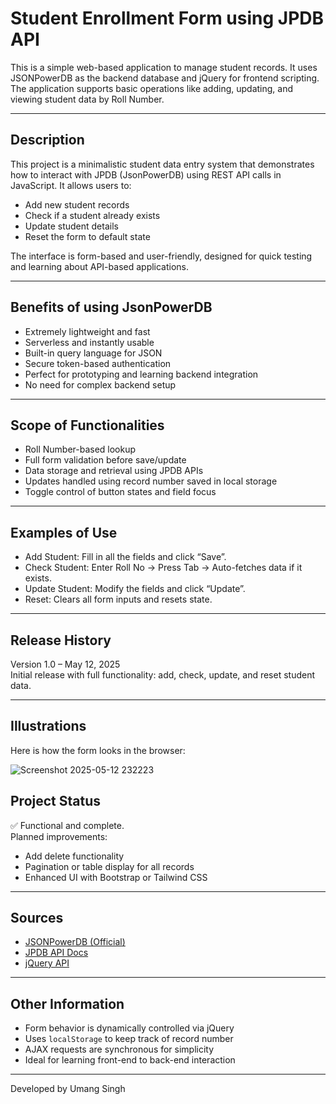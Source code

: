 # Student Enrollment Form using JPDB API

This is a simple web-based application to manage student records. It uses JSONPowerDB as the backend database and jQuery for frontend scripting. The application supports basic operations like adding, updating, and viewing student data by Roll Number.

---

## Description

This project is a minimalistic student data entry system that demonstrates how to interact with JPDB (JsonPowerDB) using REST API calls in JavaScript. It allows users to:
- Add new student records
- Check if a student already exists
- Update student details
- Reset the form to default state

The interface is form-based and user-friendly, designed for quick testing and learning about API-based applications.

---

## Benefits of using JsonPowerDB

- Extremely lightweight and fast
- Serverless and instantly usable
- Built-in query language for JSON
- Secure token-based authentication
- Perfect for prototyping and learning backend integration
- No need for complex backend setup

---

## Scope of Functionalities

- Roll Number-based lookup
- Full form validation before save/update
- Data storage and retrieval using JPDB APIs
- Updates handled using record number saved in local storage
- Toggle control of button states and field focus

---

## Examples of Use

- Add Student: Fill in all the fields and click “Save”.
- Check Student: Enter Roll No → Press Tab → Auto-fetches data if it exists.
- Update Student: Modify the fields and click “Update”.
- Reset: Clears all form inputs and resets state.

---

## Release History

Version 1.0 – May 12, 2025  
Initial release with full functionality: add, check, update, and reset student data.

---

## Illustrations

Here is how the form looks in the browser:

![Screenshot 2025-05-12 232223](https://github.com/user-attachments/assets/dd1a0f2e-9857-40f7-852e-b238f33291b6)

## Project Status

✅ Functional and complete.  
Planned improvements:
- Add delete functionality
- Pagination or table display for all records
- Enhanced UI with Bootstrap or Tailwind CSS

---

## Sources

- [JSONPowerDB (Official)](https://login2explore.com/)
- [JPDB API Docs](https://login2explore.com/jpdb/docs.html)
- [jQuery API](https://api.jquery.com/)


---

## Other Information

- Form behavior is dynamically controlled via jQuery
- Uses `localStorage` to keep track of record number
- AJAX requests are synchronous for simplicity
- Ideal for learning front-end to back-end interaction

---

Developed by Umang Singh
